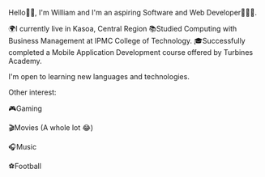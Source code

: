 Hello👋🏽, I'm William and I'm an aspiring Software and Web Developer🧑🏽‍💻.

🌍I currently live in Kasoa, Central Region
📚Studied Computing with Business Management at IPMC College of Technology.
🎓Successfully completed a Mobile Application Development course offered by Turbines Academy.

I'm open to learning new languages and technologies.

Other interest:

🎮Gaming

🎬Movies (A whole lot 😂)

🎧Music

⚽Football


